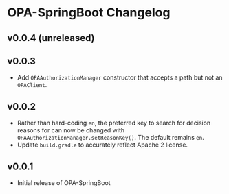 # OPA-SpringBoot Changelog

## v0.0.4 (unreleased)

## v0.0.3

* Add `OPAAuthorizationManager` constructor that accepts a path but not an `OPAClient`.

## v0.0.2

* Rather than hard-coding `en`, the preferred key to search for decision reasons for can now be changed with `OPAAuthorizationManager.setReasonKey()`. The default remains `en`.
* Update `build.gradle` to accurately reflect Apache 2 license.

## v0.0.1

* Initial release of OPA-SpringBoot
